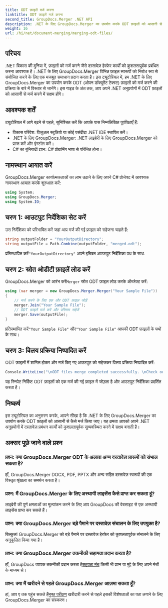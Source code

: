 ```yaml
---
title: ODT फ़ाइलें मर्ज करना
linktitle: ODT फ़ाइलें मर्ज करना
second_title: GroupDocs.Merger .NET API
description: .NET के लिए GroupDocs.Merger का उपयोग करके ODT फ़ाइलों को आसानी से मर्ज करना सीखें। इस शक्तिशाली लाइब्रेरी के साथ अपनी दस्तावेज़ प्रबंधन क्षमताओं को बढ़ाएँ।
weight: 16
url: /hi/net/document-merging/merging-odt-files/
---
```

## परिचय
.NET विकास की दुनिया में, फ़ाइलों को मर्ज करने जैसे दस्तावेज़ हेरफेर कार्यों को कुशलतापूर्वक प्रबंधित करना आवश्यक है। .NET के लिए GroupDocs.Merger विभिन्न फ़ाइल स्वरूपों को निर्बाध रूप से संयोजित करने के लिए एक मजबूत समाधान प्रदान करता है। इस ट्यूटोरियल में, हम .NET के लिए GroupDocs.Merger का उपयोग करके ODT (ओपन डॉक्यूमेंट टेक्स्ट) फ़ाइलों को मर्ज करने की प्रक्रिया के बारे में विस्तार से जानेंगे। इस गाइड के अंत तक, आप अपने .NET अनुप्रयोगों में ODT फ़ाइलों को आसानी से मर्ज करने में सक्षम होंगे।
## आवश्यक शर्तें
ट्यूटोरियल में आगे बढ़ने से पहले, सुनिश्चित करें कि आपके पास निम्नलिखित पूर्वापेक्षाएँ हैं:
- विकास परिवेश: विज़ुअल स्टूडियो या कोई पसंदीदा .NET IDE स्थापित करें।
- .NET के लिए GroupDocs.Merger: .NET लाइब्रेरी के लिए GroupDocs.Merger को प्राप्त करें और इंस्टॉल करें।
- C# का बुनियादी ज्ञान: C# प्रोग्रामिंग भाषा से परिचित होना।

## नामस्थान आयात करें
GroupDocs.Merger कार्यात्मकताओं का लाभ उठाने के लिए अपने C# प्रोजेक्ट में आवश्यक नामस्थान आयात करके शुरुआत करें:
```csharp
using System; 
using GroupDocs.Merger;
using System.IO;
```
## चरण 1: आउटपुट निर्देशिका सेट करें
उस निर्देशिका को परिभाषित करें जहां आप मर्ज की गई फ़ाइल को सहेजना चाहते हैं:
```csharp
string outputFolder = "YourOutputDirectory";
string outputFile = Path.Combine(outputFolder, "merged.odt");
```
 प्रतिस्थापित करें`"YourOutputDirectory"` अपने इच्छित आउटपुट निर्देशिका पथ के साथ.
## चरण 2: स्रोत ओडीटी फ़ाइलें लोड करें
 GroupDocs.Merger को आरंभ करें`Merger` स्रोत ODT फ़ाइल लोड करके ऑब्जेक्ट करें:
```csharp
using (var merger = new GroupDocs.Merger.Merger("Your Sample File"))
{
    // मर्ज करने के लिए एक और ODT फ़ाइल जोड़ें
    merger.Join("Your Sample File");
    // ODT फ़ाइलें मर्ज करें और परिणाम सहेजें
    merger.Save(outputFile);
}
```
 प्रतिस्थापित करें`"Your Sample File"` और`"Your Sample File"` आपकी ODT फ़ाइलों के पथों के साथ।
## चरण 3: विलय प्रक्रिया निष्पादित करें
ODT फ़ाइलों में शामिल होकर और मर्ज किए गए आउटपुट को सहेजकर विलय प्रक्रिया निष्पादित करें:
```csharp
Console.WriteLine("\nODT files merge completed successfully. \nCheck output in {0}", outputFolder);
```
यह स्निपेट निर्दिष्ट ODT फ़ाइलों को एक मर्ज की गई फ़ाइल में जोड़ता है और आउटपुट निर्देशिका प्रदर्शित करता है।

## निष्कर्ष
इस ट्यूटोरियल का अनुसरण करके, आपने सीखा है कि .NET के लिए GroupDocs.Merger का उपयोग करके ODT फ़ाइलों को आसानी से कैसे मर्ज किया जाए। यह क्षमता आपको अपने .NET अनुप्रयोगों में दस्तावेज़ प्रबंधन कार्यों को कुशलतापूर्वक सुव्यवस्थित करने में सक्षम बनाती है।

## अक्सर पूछे जाने वाले प्रश्न
### प्रश्न: क्या GroupDocs.Merger ODT के अलावा अन्य दस्तावेज़ प्रारूपों को संभाल सकता है?
हाँ, GroupDocs.Merger DOCX, PDF, PPTX और अन्य सहित दस्तावेज़ स्वरूपों की एक विस्तृत श्रृंखला का समर्थन करता है।
### प्रश्न: मैं GroupDocs.Merger के लिए अस्थायी लाइसेंस कैसे प्राप्त कर सकता हूं?
लाइब्रेरी की पूर्ण क्षमताओं का मूल्यांकन करने के लिए आप GroupDocs की वेबसाइट से एक अस्थायी लाइसेंस प्राप्त कर सकते हैं।
### प्रश्न: क्या GroupDocs.Merger बड़े पैमाने पर दस्तावेज़ संचालन के लिए उपयुक्त है?
बिल्कुल! GroupDocs.Merger को बड़े पैमाने पर दस्तावेज़ हेरफेर को कुशलतापूर्वक संभालने के लिए अनुकूलित किया गया है।
### प्रश्न: क्या GroupDocs.Merger तकनीकी सहायता प्रदान करता है?
 हाँ, GroupDocs व्यापक तकनीकी प्रदान करता है[सहयता मंच](https://forum.groupdocs.com/c/merger/32) किसी भी प्रश्न या मुद्दे के लिए अपने मंचों के माध्यम से।
### प्रश्न: क्या मैं खरीदने से पहले GroupDocs.Merger आज़मा सकता हूँ?
 हां, आप ए तक पहुंच सकते हैं[मुफ्त परीक्षण](https://releases.groupdocs.com/) खरीदारी करने से पहले इसकी विशेषताओं का पता लगाने के लिए GroupDocs.Merger का संस्करण।